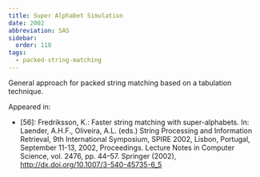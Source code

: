 ```yaml
---
title: Super Alphabet Simulation
date: 2002
abbreviation: SAS
sidebar:
  order: 118
tags:
  - packed-string-matching
---
```


General approach for packed string matching based on a tabulation technique.

Appeared in:

- [56]: Fredriksson, K.: Faster string matching with super-alphabets. In: Laender, A.H.F., Oliveira, A.L. (eds.) String Processing and Information Retrieval, 9th International Symposium, SPIRE 2002, Lisbon, Portugal, September 11-13, 2002, Proceedings. Lecture Notes in Computer Science, vol. 2476, pp. 44–57. Springer (2002), http://dx.doi.org/10.1007/3-540-45735-6_5
